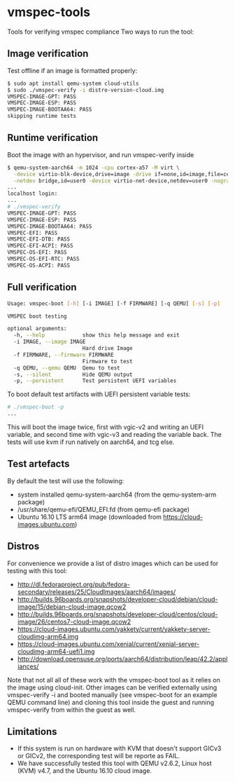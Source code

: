 # vmspec-tools
Tools for verifying vmspec compliance
Two ways to run the tool:
## Image verification
Test offline if an image is formatted properly:

```bash
$ sudo apt install qemu-system cloud-utils
$ sudo ./vmspec-verify -i distro-version-cloud.img
VMSPEC-IMAGE-GPT: PASS
VMSPEC-IMAGE-ESP: PASS
VMSPEC-IMAGE-BOOTAA64: PASS
skipping runtime tests
```

## Runtime verification
Boot the image with an hypervisor, and run vmspec-verify inside

```bash
$ qemu-system-aarch64 -m 1024 -cpu cortex-a57 -M virt \
  -device virtio-blk-device,drive=image -drive if=none,id=image,file=centos7-cloud-image.qcow2 \
  -netdev bridge,id=user0 -device virtio-net-device,netdev=user0 -nographic
...
localhost login:
...
# ./vmspec-verify 
VMSPEC-IMAGE-GPT: PASS
VMSPEC-IMAGE-ESP: PASS
VMSPEC-IMAGE-BOOTAA64: PASS
VMSPEC-EFI: PASS
VMSPEC-EFI-DTB: PASS
VMSPEC-EFI-ACPI: PASS
VMSPEC-OS-EFI: PASS
VMSPEC-OS-EFI-RTC: PASS
VMSPEC-OS-ACPI: PASS
```

## Full verification

```bash
Usage: vmspec-boot [-h] [-i IMAGE] [-f FIRMWARE] [-q QEMU] [-s] [-p]

VMSPEC boot testing

optional arguments:
  -h, --help            show this help message and exit
  -i IMAGE, --image IMAGE
                        Hard drive Image
  -f FIRMWARE, --firmware FIRMWARE
                        Firmware to test
  -q QEMU, --qemu QEMU  Qemu to test
  -s, --silent          Hide QEMU output
  -p, --persistent      Test persistent UEFI variables
```

To boot default test artifacts with UEFI persistent variable tests:

```bash
# ./vmspec-boot -p
...
```
This will boot the image twice, first with vgic-v2 and writing an
UEFI variable, and second time with vgic-v3 and reading the variable
back. The tests will use kvm if run natively on aarch64, and tcg else.

## Test artefacts

By default the test will use the following:

* system installed qemu-system-aarch64 (from the qemu-system-arm package)
* /usr/share/qemu-efi/QEMU\_EFI.fd (from qemu-efi package)
* Ubuntu 16.10 LTS arm64 image (downloaded from https://cloud-images.ubuntu.com)

## Distros

For convenience we provide a list of distro images which can be used for
testing with this tool:
* http://dl.fedoraproject.org/pub/fedora-secondary/releases/25/CloudImages/aarch64/images/
* http://builds.96boards.org/snapshots/developer-cloud/debian/cloud-image/15/debian-cloud-image.qcow2
* http://builds.96boards.org/snapshots/developer-cloud/centos/cloud-image/26/centos7-cloud-image.qcow2
* https://cloud-images.ubuntu.com/yakkety/current/yakkety-server-cloudimg-arm64.img
* https://cloud-images.ubuntu.com/xenial/current/xenial-server-cloudimg-arm64-uefi1.img
* http://download.opensuse.org/ports/aarch64/distribution/leap/42.2/appliances/


Note that not all all of these work with the vmspec-boot tool as it relies on
the image using cloud-init.  Other images can be verified externally using
vmspec-verify -i and booted manually (see vmspec-boot for an example QEMU
command line) and cloning this tool inside the guest and running vmspec-verify
from within the guest as well.

## Limitations

* If this system is run on hardware with KVM that doesn't support GICv3 or
  GICv2, the corresponding test will be reporte as FAIL.
* We have successfully tested this tool with QEMU v2.6.2, Linux host (KVM) v4.7,
  and the Ubuntu 16.10 cloud image.
